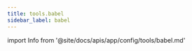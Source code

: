 ```yaml
---
title: tools.babel
sidebar_label: babel
---
```


import Info from '@site/docs/apis/app/config/tools/babel.md'

<Info />



